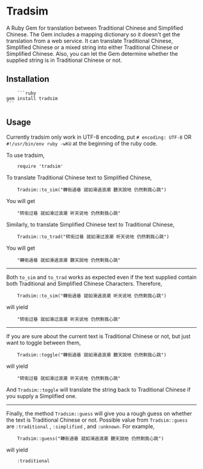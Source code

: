 # Tradsim

A Ruby Gem for translation between Traditional Chinese and Simplified Chinese. The Gem includes a mapping dictionary so it doesn't get the translation from a web service. It can translate Traditional Chinese, Simplified Chinese or a mixed string into either Traditional Chinese or Simplified Chinese. Also, you can let the Gem determine whether the supplied string is in Traditional Chinese or not.

## Installation

		```ruby
    gem install tradsim
    ```

## Usage

Currently tradsim only work in UTF-8 encoding, put `# encoding: UTF-8` OR `#!/usr/bin/env ruby -wKU` at the beginning of the ruby code.

To use tradsim,
		
		require 'tradsim'

To translate Traditional Chinese text to Simplified Chinese,

		Tradsim::to_sim("轉街過巷 就如滑過浪潮 聽天說地 仍然剩我心跳")

You will get

		"转街过巷 就如滑过浪潮 听天说地 仍然剩我心跳"

Similarly, to translate Simplified Chinese text to Traditional Chinese,

		Tradsim::to_trad("转街过巷 就如滑过浪潮 听天说地 仍然剩我心跳")

You will get

		"轉街過巷 就如滑過浪潮 聽天說地 仍然剩我心跳"

 ---

Both `to_sim` and `to_trad` works as expected even if the text supplied contain both Traditional and Simplified Chinese Characters. Therefore,

		Tradsim::to_sim("轉街過巷 就如滑過浪潮 听天说地 仍然剩我心跳")

will yield

		"转街过巷 就如滑过浪潮 听天说地 仍然剩我心跳"		

 ---

If you are sure about the current text is Traditional Chinese or not, but just want to toggle between them,

		Tradsim::toggle("轉街過巷 就如滑過浪潮 聽天說地 仍然剩我心跳")

will yield

		"转街过巷 就如滑过浪潮 听天说地 仍然剩我心跳"

And `Tradsim::toggle` will translate the string back to Traditional Chinese if you supply a Simplified one.

 ---

Finally, the method `Tradsim::guess` will give you a rough guess on whether the text is Traditional Chinese or not. Possible value from `Tradsim::guess` are `:traditional` , `:simplified` , and `:unknown`. For example,

		Tradsim::guess("轉街過巷 就如滑過浪潮 聽天說地 仍然剩我心跳")

will yield
		
		:traditional
